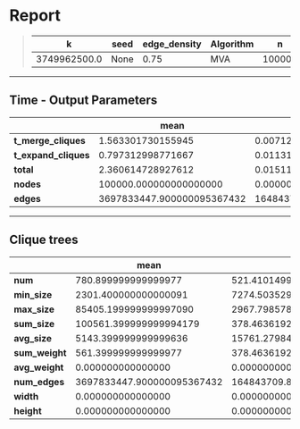 # Report

> |k|seed|edge_density|Algorithm|n|Trials|
> |-|-|-|-|-|-|
> |3749962500.0|None|0.75|MVA|100000|10|

---
## Time - Output Parameters
||mean|std|
|-|-|-|
|**t_merge_cliques**|     1.563301730155945|     0.007123290251155|
|**t_expand_cliques**|     0.797312998771667|     0.011315742671302|
|**total**|     2.360614728927612|     0.015110323287389|
|**nodes**|100000.000000000000000|     0.000000000000000|
|**edges**|3697833447.900000095367432|164843709.837156116962433|

---
## Clique trees


||mean|std|
|-|-|-|
|**num**|   780.899999999999977|   521.410149924648522|
|**min_size**|  2301.400000000000091|  7274.503529451339091|
|**max_size**| 85405.199999999997090|  2967.798578070958229|
|**sum_size**|100561.399999999994179|   378.463619270216100|
|**avg_size**|  5143.399999999999636| 15761.279849329777790|
|**sum_weight**|   561.399999999999977|   378.463619270216100|
|**avg_weight**|     0.000000000000000|     0.000000000000000|
|**num_edges**|3697833447.900000095367432|164843709.837156116962433|
|**width**|     0.000000000000000|     0.000000000000000|
|**height**|     0.000000000000000|     0.000000000000000|
